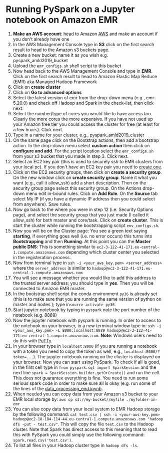 # Running PySpark on a Jupyter notebook on Amazon EMR

1. **Make an AWS account**: head to Amazon [AWS](https://aws.amazon.com/) and make an account if you don't already have one
2. In the AWS Management Console type in **S3** click on the first search result to head to the Amazon s3 buckets page. 
3. Create a new bucket: name it as you wish e.g. pyspark_amld2019_bucket
4. Upload the `emr_configs.sh` shell script to this bucket
5. Now head back to the AWS Management Console and type in **EMR**. Click on the first search result to head to Amazon Elastic Map Reduce (EMR) aka Managed Hadoop Framework
6. Click on **create cluster** 
7. Click on **Go to advanced options**
8. Select the latest version of emr from the drop-down menu (e.g., emr-5.20.0) and check off Hadoop and Spark in the check-list, then click next. 
9. Select the number/type of cores you would like to have access too. Clearly the more cores the more expensive. If you have not used up your Amazon free tier you could access the cluster for free (at least for a few hours).  Click next. 
10. Type in a name for your cluster, e.g., pyspark_amld2019_cluster
11. On the same page click on the Bootstrap actions, then add a bootstrap action. In the drop-down menu select **custom action** then click on **configure and add**. For the script location select the `emr_configs.sh` from your s3 bucket that you made in step 3. Click next. 
12. Select an EC2 key pair (this is used to securely ssh to EMR clusters from your local pc). If you don't have an EC2 key pair you need to [create one](https://docs.aws.amazon.com/AWSEC2/latest/UserGuide/ec2-key-pairs.html#having-ec2-create-your-key-pair). 
13. Click on the EC2 security groups, then click on **create a security group**. On the new window click on **create security group**. Name it what you want (e.g., call it allow_ssh) add a short description. Then on the security group page select this security group.  On the Actions drop-down menu edit in-bound rules. Click on **Add Rule**. On the **Source** tab select My IP (if you have a dynamic IP address then you could select from anywhere). Save rules.
14. Now go back to the where you were in step 12 (i.e. Security Options page), and select the security group that you just made (I called it allow_ssh) for both master and core/task. Click on **create cluster**. This is start the cluster while running the bootstrapping script `env_configs.sh`. 
15. Now you will be on the Cluster page: You see a green text saying **starting**, if everything goes well (i.e. no error occurs) this turns into **Bootstrapping** and then **Running**. At this point you can the **Master public DNS**: This is something similar to `ec2-3-122-41-171.eu-central-1.compute.amazonaws.com` depending which cluster center you selected in the registeration process. 
16. Now from terminal type in `ssh -i <your_aws_key.pem> <server_address>` where the `server_address` is similar to `hadoop@ec2-3-122-41-171.eu-central-1.compute.amazonaws.com`
17. You will see a message whether you would like to add this address to the trusted server address; you should type in **yes**. Then you will be connected to Amazon EMR master. 
18. In the bootstrap shell script the conda environment `py36` is already set (this is to make sure that you are running the same version of python on master and nodes.); type in`source activate py36`. 
19. Start jupyter notebook by typing in `pyspark` note the port number of the notebook (e.g. 8889)
20. Now the jupyter notebook with pyspark is running. In order to access to the notebook on your browser, in a new terminal window type in: `ssh -i <your_aws_key.pem> -L 8000:localhost:8889 hadoop@ec2-3-122-41-171.eu-central-1.compute.amazonaws.com`.  **Note**: Windows users need to do this with [PuTTy](https://www.putty.org/). 
21. In your browser type in `localhost:8000` (if you are running a notebook with a token you need to copy the token as well, e.g., `localhost:8000/?token=...`). The jupyter notebook running on the cluster is displayed on your browser. Now you can start using PySpark. To check if all is good, in the first cell type in `from pyspark.sql import SparkSession`  and the next line `spark = SparkSession.builder.getOrCreate()` and run the cell. This does not guarantee everything is fine. You need to run some serious spark code in order to make sure all is okay (e.g. run some of the lines of the [data_processing_end.ipynb](../src/data_processing_end.ipynb). 
22. When needed you can copy data from your Amazon s3 bucket to your EMR local storage by: `aws cp s3://my-bucket//myfile ./myfolder-in-emr` 
23. You can also copy data from your local system to EMR Hadoop storage by the following command: `cat test.csv | ssh -i <your-aws-key.pem> hadoop@ec2-18-184-114-44.eu-central-1.compute.amazonaws.com "hadoop dfs -put - test.csv"`. This will copy the file `test.csv` to the Hadoop cluster. Note that Spark has direct access to this meaning that to read this with PySpark you could simply use the following command: `spark.read.csv('test.csv')`.
24. To list all files in your Hadoop cluster type in `hadoop dfs -ls`. 


